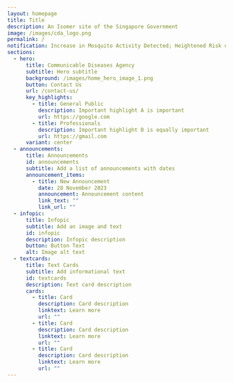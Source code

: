 ```yaml
---
layout: homepage
title: Title
description: An Isomer site of the Singapore Government
image: /images/cda_logo.png
permalink: /
notification: Increase in Mosquito Activity Detected; Heightened Risk of Dengue and Zika.
sections:
  - hero:
      title: Communicable Diseases Agency
      subtitle: Hero subtitle
      background: /images/home_hero_image_1.png
      button: Contact Us
      url: /contact-us/
      key_highlights:
        - title: General Public
          description: Important highlight A is important
          url: https://google.com
        - title: Professionals
          description: Important highlight B is equally important
          url: https://gmail.com
      variant: center
  - announcements:
      title: Announcements
      id: announcements
      subtitle: Add a list of announcements with dates
      announcement_items:
        - title: New Announcement
          date: 28 November 2023
          announcement: Announcement content
          link_text: ""
          link_url: ""
  - infopic:
      title: Infopic
      subtitle: Add an image and text
      id: infopic
      description: Infopic description
      button: Button Text
      alt: Image alt text
  - textcards:
      title: Text Cards
      subtitle: Add informational text
      id: textcards
      description: Text card description
      cards:
        - title: Card
          description: Card description
          linktext: Learn more
          url: ""
        - title: Card
          description: Card description
          linktext: Learn more
          url: ""
        - title: Card
          description: Card description
          linktext: Learn more
          url: ""
---
```

